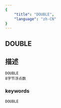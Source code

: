 ```yaml
---
{
    "title": "DOUBLE",
    "language": "zh-CN"
}
---
```


## DOUBLE
## 描述
    DOUBLE
    8字节浮点数

### keywords

    DOUBLE
